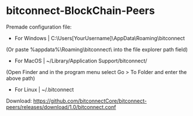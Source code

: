 # bitconnect-BlockChain-Peers


Premade configuration file:


- For Windows | C:\Users[YourUsername]\AppData\Roaming\bitconnect

(Or paste %appdata%\Roaming\bitconnect\ into the file explorer path field)




- For MacOS | ~/Library/Application Support/bitconnect/

(Open Finder and in the program menu select Go > To Folder and enter the above path)




- For Linux | ~/.bitconnect




Download: https://github.com/bitconnectCore/bitconnect-peers/releases/download/1.0/bitconnect.conf
